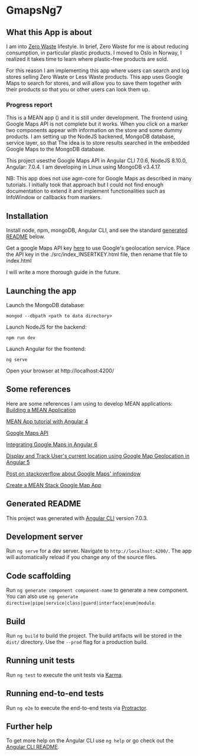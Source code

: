 # GmapsNg7

## What this App is about

I am into [Zero Waste](https://www.goingzerowaste.com/zero-waste-1/) lifestyle. In brief, Zero Waste for me is about reducing consumption, in particular plastic products. 
I moved to Oslo in Norway, I realized it takes time to learn where plastic-free products are sold. 

For this reason I am implementing this app where users can search and log stores selling Zero Waste or Less Waste products. This app uses Google Maps to search for stores, and will allow you to save them together with their products so that you or other users can look them up. 

### Progress report

This is a MEAN app () and it is still under development. The frontend using Google Maps API is not complete but it works. When you click on a marker two components appear with information on the store and some dummy products. I am setting up the NodeJS backened, MongoDB database, service layer, so that The idea is to store results searched in the embedded Google Maps to the MongoDB database.  

This project usesthe Google Maps API in Angular CLI 7.0.6, NodeJS 8.10.0, Angular: 7.0.4. I am developing in Linux using MongoDB v3.4.17. 

NB: This app does not use agm-core for Google Maps as described in many tutorials. I initially took that approach but I could not find enough documentation to extend it and implement functionalities such as InfoWindow or callbacks from markers.

## Installation

Install node, npm, mongoDB, Angular CLI, and see the standard [generated README](#Generated-README) below. 

Get a google Maps API key [here](https://developers.google.com/maps/documentation/javascript/get-api-key) to use Google's geolocation service. Place the API key in the ./src/index_INSERTKEY.html file, then rename that file to index.html

I will write a more thorough guide in the future. 

<!--
npm i --save-dev babel-cli babel-preset-env
npm i cors --save
npm i mongoose --save
npm i express --save
-->


## Launching the app

Launch the MongoDB database:

```mongod --dbpath <path to data directory>```

Launch NodeJS for the backend:

```npm run dev```

Launch Angular for the frontend:

```ng serve```

Open your browser at http://localhost:4200/

## Some references

Here are some references I am using to develop MEAN applications: 
[Building a MEAN Application](https://navakos.slab.com/public/building-a-mean-application-c9369d11?utm_source=mybridge&utm_medium=blog&utm_campaign=read_more#step-nine-adding-the-gitignore)

[MEAN App tutorial with Angular 4](https://medium.com/netscape/mean-app-tutorial-with-angular-4-part-1-18691663ea96)

[Google Maps API](https://developers.google.com/maps/documentation)

[Integrating Google Maps in Angular 6](https://medium.com/@balramchavan/integrating-google-maps-in-angular-5-ca5f68009f29)

[Display and Track User's current location using Google Map Geolocation in Angular 5](https://medium.com/@balramchavan/display-and-track-users-current-location-using-google-map-geolocation-in-angular-5-c259ec801d58)

[Post on stackoverflow about Google Maps' infowindow](https://stackoverflow.com/a/31496676/3592827)

[Create a MEAN Stack Google Map App](https://scotch.io/tutorials/making-mean-apps-with-google-maps-part-i)

## Generated README

This project was generated with [Angular CLI](https://github.com/angular/angular-cli) version 7.0.3.

## Development server

Run `ng serve` for a dev server. Navigate to `http://localhost:4200/`. The app will automatically reload if you change any of the source files.

## Code scaffolding

Run `ng generate component component-name` to generate a new component. You can also use `ng generate directive|pipe|service|class|guard|interface|enum|module`.

## Build

Run `ng build` to build the project. The build artifacts will be stored in the `dist/` directory. Use the `--prod` flag for a production build.

## Running unit tests

Run `ng test` to execute the unit tests via [Karma](https://karma-runner.github.io).

## Running end-to-end tests

Run `ng e2e` to execute the end-to-end tests via [Protractor](http://www.protractortest.org/).

## Further help

To get more help on the Angular CLI use `ng help` or go check out the [Angular CLI README](https://github.com/angular/angular-cli/blob/master/README.md).
